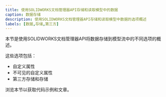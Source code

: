 ```yaml
---
title: 使用SOLIDWORKS文档管理器API存储和读取模型中的数据
caption: 数据存储
description: 使用SOLIDWORKS文档管理器API存储和读取模型中数据的选项概述
labels: [数据,存储,第三方]
---
```

本节是使用SOLIDWORKS文档管理器API将数据存储到模型流中的不同选项的概述。

这些选项包括：

* 自定义属性
* 不可见的自定义属性
* 第三方存储和存储

浏览本节以获取代码示例和文章。